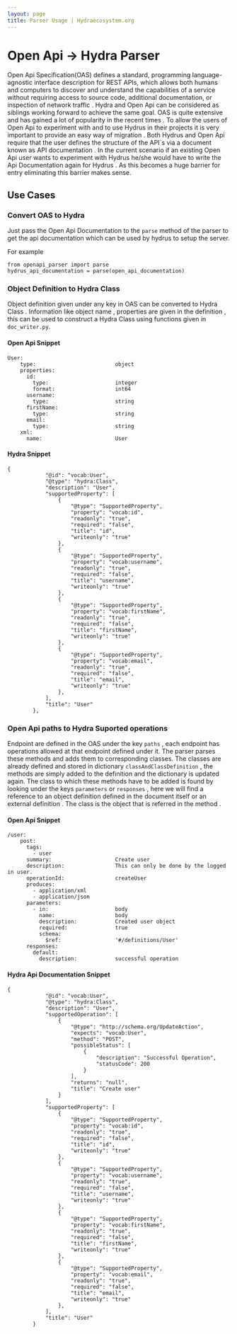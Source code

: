 ```yaml
---
layout: page
title: Parser Usage | Hydraecosystem.org
---
```


# Open Api -> Hydra Parser 


Open Api Specification(OAS) defines a standard, programming language-agnostic interface description for REST APIs, which allows both humans and computers to discover and understand the capabilities of a service without requiring access to source code, additional documentation, or inspection of network traffic . Hydra and Open Api can be considered as siblings working forward to achieve the same goal. OAS is quite extensive and has gained a lot of popularity in the recent times . To allow the users of Open Api to experiment with and to use Hydrus in their projects it is very important to provide an easy way of migration . Both Hydrus and Open Api require that the user defines the structure of the API`s via a document known as API documentation . In the current scenario if an existing Open Api user wants to experiment with Hydrus he/she would have to write the Api Documentation again for Hydrus . As this becomes a huge barrier for entry eliminating this barrier makes sense.

## Use Cases 

### Convert OAS to Hydra 
Just pass the Open Api Documentation to the `parse` method of the parser to get the api documentation which can be used by hydrus to setup the server.

For example 

```
from openapi_parser import parse
hydrus_api_documentation = parse(open_api_documentation)
```
 
### Object Definition to Hydra Class 
Object definition given under any key in OAS can be converted to Hydra Class . Information like object name , properties are given in the definition , this can be used to construct a Hydra Class using functions given in `doc_writer.py`.

#### Open Api Snippet 
```
User:
    type:                         object
    properties:
      id:
        type:                     integer
        format:                   int64
      username:
        type:                     string
      firstName:
        type:                     string
      email:
        type:                     string
    xml:
      name:                       User
```

#### Hydra Snippet 
```
{
            "@id": "vocab:User",
            "@type": "hydra:Class",
            "description": "User",
            "supportedProperty": [
                {
                    "@type": "SupportedProperty",
                    "property": "vocab:id",
                    "readonly": "true",
                    "required": "false",
                    "title": "id",
                    "writeonly": "true"
                },
                {
                    "@type": "SupportedProperty",
                    "property": "vocab:username",
                    "readonly": "true",
                    "required": "false",
                    "title": "username",
                    "writeonly": "true"
                },
                {
                    "@type": "SupportedProperty",
                    "property": "vocab:firstName",
                    "readonly": "true",
                    "required": "false",
                    "title": "firstName",
                    "writeonly": "true"
                },
                {
                    "@type": "SupportedProperty",
                    "property": "vocab:email",
                    "readonly": "true",
                    "required": "false",
                    "title": "email",
                    "writeonly": "true"
                },
            ],
            "title": "User"
        },
```

### Open Api paths to Hydra Suported operations

Endpoint are defined in the OAS under the key `paths` , each endpoint has operations allowed at that endpoint defined under it. The parser parses these methods and adds them to corresponding classes. The classes are already defined and stored in dictionary `classAndClassDefinition` , the methods are simply added to the definition and the dictionary is updated again. The class to which these methods have to be added is found by looking under the keys `parameters` or `responses` , here we will find a reference to an object definition defined in the document itself or an external definition . The class is the object that is referred in the method . 

#### Open Api Snippet
```
/user:
    post:
      tags:
        - user
      summary:                    Create user
      description:                This can only be done by the logged in user.
      operationId:                createUser
      produces:
        - application/xml
        - application/json
      parameters:
        - in:                     body
          name:                   body
          description:            Created user object
          required:               true
          schema:
            $ref:                 '#/definitions/User'
      responses:
        default:
          description:            successful operation
```

#### Hydra Api Documentation Snippet 
```
{
            "@id": "vocab:User",
            "@type": "hydra:Class",
            "description": "User",
            "supportedOperation": [
                {
                    "@type": "http://schema.org/UpdateAction",
                    "expects": "vocab:User",
                    "method": "POST",
                    "possibleStatus": [
                        {
                            "description": "Successful Operation",
                            "statusCode": 200
                        }
                    ],
                    "returns": "null",
                    "title": "Create user"
                }
            ],
            "supportedProperty": [
                {
                    "@type": "SupportedProperty",
                    "property": "vocab:id",
                    "readonly": "true",
                    "required": "false",
                    "title": "id",
                    "writeonly": "true"
                },
                {
                    "@type": "SupportedProperty",
                    "property": "vocab:username",
                    "readonly": "true",
                    "required": "false",
                    "title": "username",
                    "writeonly": "true"
                },
                {
                    "@type": "SupportedProperty",
                    "property": "vocab:firstName",
                    "readonly": "true",
                    "required": "false",
                    "title": "firstName",
                    "writeonly": "true"
                },
                {
                    "@type": "SupportedProperty",
                    "property": "vocab:email",
                    "readonly": "true",
                    "required": "false",
                    "title": "email",
                    "writeonly": "true"
                },
            ],
            "title": "User"
        }
```


